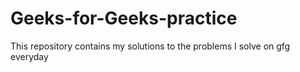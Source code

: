 # Geeks-for-Geeks-practice
This repository contains my solutions to the problems I solve on gfg everyday
